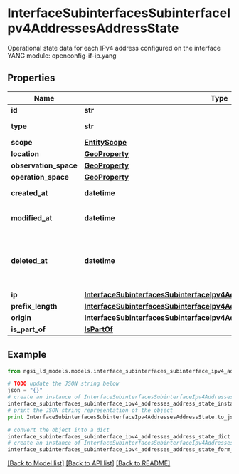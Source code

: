 # InterfaceSubinterfacesSubinterfaceIpv4AddressesAddressState

Operational state data for each IPv4 address configured on the interface  YANG module: openconfig-if-ip.yang 

## Properties

Name | Type | Description | Notes
------------ | ------------- | ------------- | -------------
**id** | **str** | Entity id.  | [optional] 
**type** | **str** | NGSI-LD Entity identifier. It has to be InterfaceSubinterfacesSubinterfaceIpv4AddressesAddressState. | [default to 'InterfaceSubinterfacesSubinterfaceIpv4AddressesAddressState']
**scope** | [**EntityScope**](EntityScope.md) |  | [optional] 
**location** | [**GeoProperty**](GeoProperty.md) |  | [optional] 
**observation_space** | [**GeoProperty**](GeoProperty.md) |  | [optional] 
**operation_space** | [**GeoProperty**](GeoProperty.md) |  | [optional] 
**created_at** | **datetime** | Is defined as the temporal Property at which the Entity, Property or Relationship was entered into an NGSI-LD system.  | [optional] [readonly] 
**modified_at** | **datetime** | Is defined as the temporal Property at which the Entity, Property or Relationship was last modified in an NGSI-LD system, e.g. in order to correct a previously entered incorrect value.  | [optional] [readonly] 
**deleted_at** | **datetime** | Is defined as the temporal Property at which the Entity, Property or Relationship was deleted from an NGSI-LD system.  Entity deletion timestamp. See clause 4.8 It is only used in notifications reporting deletions and in the Temporal Representation of Entities (clause 4.5.6), Properties (clause 4.5.7), Relationships (clause 4.5.8) and LanguageProperties (clause 5.2.32).  | [optional] [readonly] 
**ip** | [**InterfaceSubinterfacesSubinterfaceIpv4AddressesAddressStateIp**](InterfaceSubinterfacesSubinterfaceIpv4AddressesAddressStateIp.md) |  | [optional] 
**prefix_length** | [**InterfaceSubinterfacesSubinterfaceIpv4AddressesAddressStatePrefixLength**](InterfaceSubinterfacesSubinterfaceIpv4AddressesAddressStatePrefixLength.md) |  | [optional] 
**origin** | [**InterfaceSubinterfacesSubinterfaceIpv4AddressesAddressStateOrigin**](InterfaceSubinterfacesSubinterfaceIpv4AddressesAddressStateOrigin.md) |  | [optional] 
**is_part_of** | [**IsPartOf**](IsPartOf.md) |  | 

## Example

```python
from ngsi_ld_models.models.interface_subinterfaces_subinterface_ipv4_addresses_address_state import InterfaceSubinterfacesSubinterfaceIpv4AddressesAddressState

# TODO update the JSON string below
json = "{}"
# create an instance of InterfaceSubinterfacesSubinterfaceIpv4AddressesAddressState from a JSON string
interface_subinterfaces_subinterface_ipv4_addresses_address_state_instance = InterfaceSubinterfacesSubinterfaceIpv4AddressesAddressState.from_json(json)
# print the JSON string representation of the object
print InterfaceSubinterfacesSubinterfaceIpv4AddressesAddressState.to_json()

# convert the object into a dict
interface_subinterfaces_subinterface_ipv4_addresses_address_state_dict = interface_subinterfaces_subinterface_ipv4_addresses_address_state_instance.to_dict()
# create an instance of InterfaceSubinterfacesSubinterfaceIpv4AddressesAddressState from a dict
interface_subinterfaces_subinterface_ipv4_addresses_address_state_form_dict = interface_subinterfaces_subinterface_ipv4_addresses_address_state.from_dict(interface_subinterfaces_subinterface_ipv4_addresses_address_state_dict)
```
[[Back to Model list]](../README.md#documentation-for-models) [[Back to API list]](../README.md#documentation-for-api-endpoints) [[Back to README]](../README.md)


